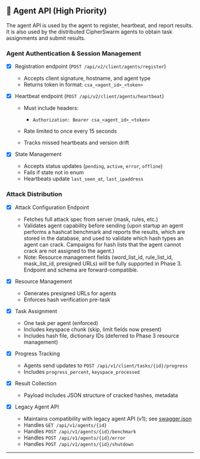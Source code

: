 <!-- section: agent-api -->

## 🔐 Agent API (High Priority)

The agent API is used by the agent to register, heartbeat, and report results. It is also used by the distributed CipherSwarm agents to obtain task assignments and submit results.

<!-- section: agent-api-agent-authentication -->

### Agent Authentication & Session Management

-   [x] Registration endpoint (`POST /api/v2/client/agents/register`)

    -   Accepts client signature, hostname, and agent type
    -   Returns token in format: `csa_<agent_id>_<token>`

-   [x] Heartbeat endpoint (`POST /api/v2/client/agents/heartbeat`)

    -   Must include headers:

        -   `Authorization: Bearer csa_<agent_id>_<token>`

    -   Rate limited to once every 15 seconds
    -   Tracks missed heartbeats and version drift

-   [x] State Management

    -   Accepts status updates (`pending`, `active`, `error`, `offline`)
    -   Fails if state not in enum
    -   Heartbeats update `last_seen_at`, `last_ipaddress`

<!-- section: agent-api-attack-distribution -->

### Attack Distribution

-   [x] Attack Configuration Endpoint

    -   Fetches full attack spec from server (mask, rules, etc.)
    -   Validates agent capability before sending (upon startup an agent performs a hashcat benchmark and reports the results, which are stored in the database, and used to validate which hash types an agent can crack. Campaigns for hash lists that the agent cannot crack are not assigned to the agent.)
    -   Note: Resource management fields (word_list_id, rule_list_id, mask_list_id, presigned URLs) will be fully supported in Phase 3. Endpoint and schema are forward-compatible.

-   [x] Resource Management

    -   Generates presigned URLs for agents
    -   Enforces hash verification pre-task

-   [x] Task Assignment

    -   One task per agent (enforced)
    -   Includes keyspace chunk (skip, limit fields now present)
    -   Includes hash file, dictionary IDs (deferred to Phase 3 resource management)

-   [x] Progress Tracking

    -   Agents send updates to `POST /api/v1/client/tasks/{id}/progress`
    -   Includes `progress_percent`, `keyspace_processed`

-   [x] Result Collection

    -   Payload includes JSON structure of cracked hashes, metadata

-   [x] Legacy Agent API

    -   Maintains compatibility with legacy agent API (v1); see [swagger.json](../../../swagger.json)
    -   Handles `GET /api/v1/agents/{id}`
    -   Handles `POST /api/v1/agents/{id}/benchmark`
    -   Handles `POST /api/v1/agents/{id}/error`
    -   Handles `POST /api/v1/agents/{id}/shutdown`

---
